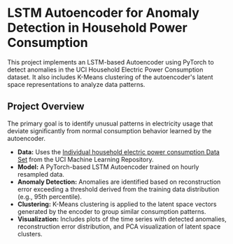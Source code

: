# LSTM Autoencoder for Anomaly Detection in Household Power Consumption

This project implements an LSTM-based Autoencoder using PyTorch to detect anomalies in the UCI Household Electric Power Consumption dataset. It also includes K-Means clustering of the autoencoder's latent space representations to analyze data patterns.

## Project Overview

The primary goal is to identify unusual patterns in electricity usage that deviate significantly from normal consumption behavior learned by the autoencoder.

-   **Data:** Uses the [Individual household electric power consumption Data Set](https://archive.ics.uci.edu/ml/datasets/individual+household+electric+power+consumption) from the UCI Machine Learning Repository.
-   **Model:** A PyTorch-based LSTM Autoencoder trained on hourly resampled data.
-   **Anomaly Detection:** Anomalies are identified based on reconstruction error exceeding a threshold derived from the training data distribution (e.g., 95th percentile).
-   **Clustering:** K-Means clustering is applied to the latent space vectors generated by the encoder to group similar consumption patterns.
-   **Visualization:** Includes plots of the time series with detected anomalies, reconstruction error distribution, and PCA visualization of latent space clusters.

